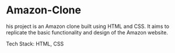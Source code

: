 # Amazon-Clone

his project is an Amazon clone built using HTML and CSS. 
It aims to replicate the basic functionality and design of the Amazon website.

Tech Stack: HTML, CSS

